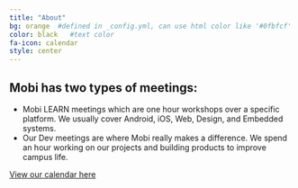 ```yaml
---
title: "About"
bg: orange  #defined in _config.yml, can use html color like '#0fbfcf'
color: black   #text color
fa-icon: calendar
style: center
---
```


## Mobi has two types of meetings:
* Mobi LEARN meetings which are one hour workshops over a specific platform. We usually cover Android, iOS, Web, Design, and Embedded systems.
* Our Dev meetings are where Mobi really makes a difference. We spend an hour working on our projects and building products to improve campus life.

<a href="https://www.google.com/calendar/embed?src=uta.mobi%40gmail.com&ctz=America/Chicago" title="calendar">View our calendar here</a>
